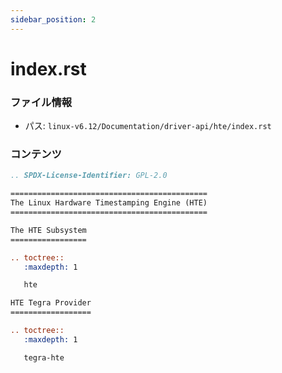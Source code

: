 ```yaml
---
sidebar_position: 2
---
```

# index.rst

### ファイル情報

- パス: `linux-v6.12/Documentation/driver-api/hte/index.rst`

### コンテンツ

```rst
.. SPDX-License-Identifier: GPL-2.0

============================================
The Linux Hardware Timestamping Engine (HTE)
============================================

The HTE Subsystem
=================

.. toctree::
   :maxdepth: 1

   hte

HTE Tegra Provider
==================

.. toctree::
   :maxdepth: 1

   tegra-hte


```
